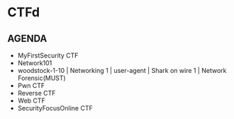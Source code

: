 # CTFd
## AGENDA
- MyFirstSecurity CTF
- Network101
- woodstock-1-10 | Networking 1 | user-agent | Shark on wire 1 | Network Forensic(MUST)
- Pwn CTF
- Reverse CTF
- Web CTF
- SecurityFocusOnline CTF
